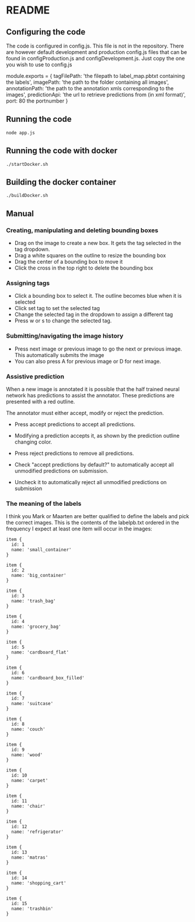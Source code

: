 # README

## Configuring the code

The code is configured in config.js. This file is not in the repository. There are however default development and production config.js files that can be found in configProduction.js and configDevelopment.js. Just copy the one you wish to use to config.js

module.exports = {
	tagFilePath: 'the filepath to label_map.pbtxt containing the labels',
	imagePath: 'the path to the folder containing all images',
	annotationPath: 'the path to the annotation xmls corresponding to the images',
	predictionApi: 'the url to retrieve predictions from (in xml format)',
	port: 80 the portnumber
}


## Running the code

```
node app.js
```

## Running the code with docker
```
./startDocker.sh
```

## Building the docker container
```
./buildDocker.sh
```

## Manual


### Creating, manipulating and deleting bounding boxes

- Drag on the image to create a new box. It gets the tag selected in the tag dropdown.
- Drag a white squares on the outline to resize the bounding box
- Drag the center of a bounding box to move it
- Click the cross in the top right to delete the bounding box

### Assigning tags

- Click a bounding box to select it. The outline becomes blue when it is selected
- Click set tag to set the selected tag
- Change the selected tag in the dropdown to assign a different tag
- Press w or s to change the selected tag.

### Submitting/navigating the image history

- Press next image or previous image to go the next or previous image. This automatically submits the image
- You can also press A for previous image or D for next image.

### Assistive prediction

When a new image is annotated it is possible that the half trained neural network has predictions to assist the annotator. These predictions are presented with a red outline.

The annotator must either accept, modify or reject the prediction.

- Press accept predictions to accept all predictions.
- Modifying a prediction accepts it, as shown by the prediction outline changing color.
- Press reject predictions to remove all predictions.

- Check "accept predictions by default?" to automatically accept all unmodified predictions on submission.
- Uncheck it to automatically reject all unmodified predictions on submission


### The meaning of the labels

I think you Mark or Maarten are better qualified to define the labels and pick the correct images. This is the contents of the labelpb.txt ordered in the frequency I expect at least one item will occur in the images:

```
item {
  id: 1
  name: 'small_container'
}

item {
  id: 2
  name: 'big_container'
}

item {
  id: 3
  name: 'trash_bag'
}

item {
  id: 4
  name: 'grocery_bag'
}

item {
  id: 5
  name: 'cardboard_flat'
}

item {
  id: 6
  name: 'cardboard_box_filled'
}

item {
  id: 7
  name: 'suitcase'
}

item {
  id: 8
  name: 'couch'
}

item {
  id: 9
  name: 'wood'
}

item {
  id: 10
  name: 'carpet'
}

item {
  id: 11
  name: 'chair'
}

item {
  id: 12
  name: 'refrigerator'
}

item {
  id: 13
  name: 'matras'
}

item {
  id: 14
  name: 'shopping_cart'
}

item {
  id: 15
  name: 'trashbin'
}

```

